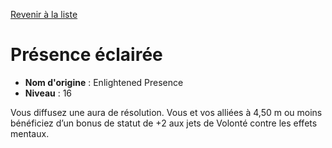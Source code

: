 [Revenir à la liste](..)

# Présence éclairée

 * **Nom d'origine** : Enlightened Presence
 * **Niveau** : 16


<p>Vous diffusez une aura de résolution. Vous et vos alliées à 4,50 m ou moins bénéficiez d’un bonus de statut de +2 aux jets de Volonté contre les effets mentaux.</p>